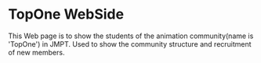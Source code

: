# TopOne WebSide
This Web page is to show the students of the animation community(name is 'TopOne') in JMPT.
Used to show the community structure and recruitment of new members.

